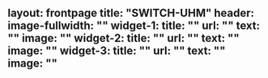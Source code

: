 layout: frontpage
title: "SWITCH-UHM"
header:
	image-fullwidth: ""
widget-1:
	title: ""
	url: ""
	text: ""
	image: ""
widget-2:
	title: ""
	url: ""
	text: ""
	image: ""
widget-3:
	title: ""
	url: ""
	text: ""
	image: ""
---